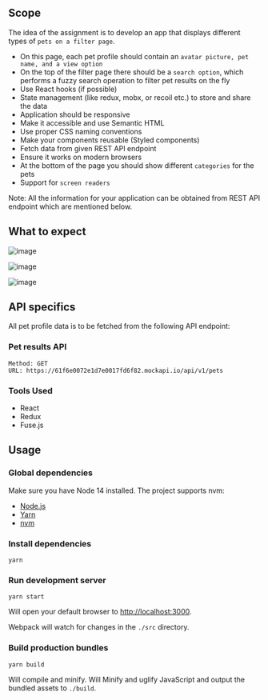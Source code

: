 ## Scope

The idea of the assignment is to develop an app that displays different types of ```pets on a filter page```.

* On this page, each pet profile should contain an ```avatar picture, pet name, and a view option```
* On the top of the filter page there should be a ```search option```, which performs a fuzzy search operation to filter pet results on the fly
* Use React hooks (if possible)
* State management (like redux, mobx, or recoil etc.) to store and share the data
* Application should be responsive
* Make it accessible and use Semantic HTML
* Use proper CSS naming conventions
* Make your components reusable (Styled components)
* Fetch data from given REST API endpoint
* Ensure it works on modern browsers
* At the bottom of the page you should show different ```categories``` for the pets
* Support for ```screen readers```

Note: All the information for your application can be obtained from REST API endpoint which are mentioned below.

## What to expect 

![image](https://user-images.githubusercontent.com/13431164/190981465-ce11c889-08ff-4f4d-ac9f-1328f7825c52.png)

![image](https://user-images.githubusercontent.com/13431164/190981557-7fd19aad-2818-4f06-a3b5-895990954a6f.png)

![image](https://user-images.githubusercontent.com/13431164/190992260-457586f4-159b-46a2-a68d-34702f7c76ba.png)


## API specifics
All pet profile data is to be fetched from the following API endpoint:

### Pet results API
```
Method: GET
URL: https://61f6e0072e1d7e0017fd6f82.mockapi.io/api/v1/pets
```

### Tools Used

- React
- Redux
- Fuse.js


## Usage

### Global dependencies

Make sure you have Node 14 installed. The project supports nvm:

-   [Node.js](https://nodejs.org/)
-   [Yarn](https://yarnpkg.com/)
-   [nvm](https://github.com/nvm-sh/nvm)

### Install dependencies

```
yarn
```

### Run development server

```
yarn start
```

Will open your default browser to  [http://localhost:3000](http://localhost:3000).

Webpack will watch for changes in the `./src` directory.

### Build production bundles

```
yarn build
```

Will compile and minify. Will Minify and uglify JavaScript and output the bundled assets to  `./build`.

